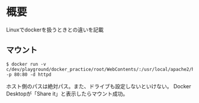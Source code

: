 # 概要

Linuxでdockerを扱うときとの違いを記載

## マウント

```
$ docker run -v c/dev/playground/docker_practice/root/WebContents/:/usr/local/apache2/htdocs/ -p 80:80 -d httpd
```

ホスト側のパスは絶対パス。また、ドライブも設定しないといけない。
Docker Desktopが「Share it」と表示したらマウント成功。